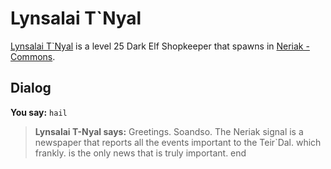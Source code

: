 # Lynsalai T\`Nyal



[Lynsalai T\`Nyal](/npc/41021) is a level 25 Dark Elf Shopkeeper that spawns in [Neriak - Commons](/zone/41).



## Dialog

**You say:** `hail`



>**Lynsalai T-Nyal says:** Greetings. Soandso. The Neriak signal is a newspaper that reports all the events important to the Teir\`Dal. which frankly. is the only news that is truly important.
end






